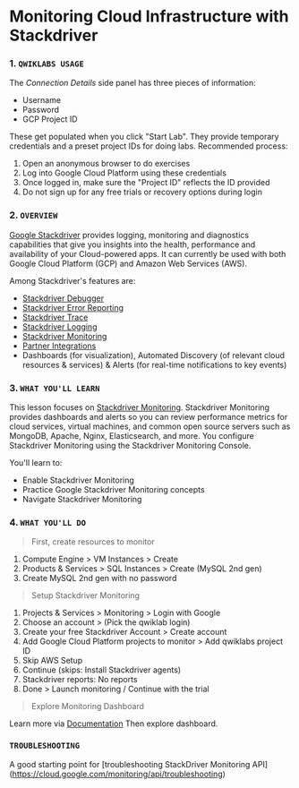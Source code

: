 # Monitoring Cloud Infrastructure with Stackdriver

### 1. ```QWIKLABS USAGE```

The _Connection Details_ side panel has three pieces of information:
 
 - Username
 - Password
 - GCP Project ID

These get populated when you click "Start Lab". They provide temporary credentials and a preset project IDs for doing labs. Recommended process:

 1. Open an anonymous browser to do exercises
 2. Log into Google Cloud Platform using these credentials
 3. Once logged in, make sure the "Project ID" reflects the ID provided
 4. Do not sign up for any free trials or recovery options during login


### 2. ```OVERVIEW```

[Google Stackdriver](https://cloud.google.com/stackdriver/) provides logging, monitoring and diagnostics capabilities that give you insights into the health, performance and availability of your Cloud-powered apps.
It can currently be used with both Google Cloud Platform (GCP) and Amazon Web Services (AWS).

Among Stackdriver's features are: 
 * [Stackdriver Debugger](https://cloud.google.com/debugger/) 
 * [Stackdriver Error Reporting](https://cloud.google.com/error-reporting/)
 * [Stackdriver Trace](https://cloud.google.com/trace/)
 * [Stackdriver Logging](https://cloud.google.com/logging/) 
 * [Stackdriver Monitoring](https://cloud.google.com/monitoring/)
 * [Partner Integrations](https://cloud.google.com/stackdriver/partners)
 * Dashboards (for visualization), Automated Discovery (of relevant cloud resources & services) & Alerts (for real-time notifications to key events)

### 3. ```WHAT YOU'LL LEARN```

This lesson focuses on [Stackdriver Monitoring](https://cloud.google.com/monitoring/). Stackdriver Monitoring provides dashboards and alerts so you can review performance metrics for cloud services, virtual machines, and common open source servers such as MongoDB, Apache, Nginx, Elasticsearch, and more. You configure Stackdriver Monitoring using the Stackdriver Monitoring Console.

You'll learn to:

 * Enable Stackdriver Monitoring
 * Practice Google Stackdriver Monitoring concepts
 * Navigate Stackdriver Monitoring


### 4. ```WHAT YOU'LL DO```

> First, create resources to monitor

 1. Compute Engine > VM Instances > Create
 2. Products & Services > SQL Instances > Create (MySQL 2nd gen)
 3. Create MySQL 2nd gen with no password

> Setup Stackdriver Monitoring

 1. Projects & Services > Monitoring > Login with Google
 2. Choose an account > (Pick the qwiklab login)
 3. Create your free Stackdriver Account > Create account
 4. Add Google Cloud Platform projects to monitor > Add qwiklabs project ID
 5. Skip AWS Setup
 6. Continue (skips: Install Stackdriver agents)
 7. Stackdriver reports: No reports
 8. Done > Launch monitoring / Continue with the trial

> Explore Monitoring Dashboard

Learn more via [Documentation](https://cloud.google.com/monitoring/docs/)
Then explore dashboard.

### ```TROUBLESHOOTING```

A good starting point for [troubleshooting StackDriver Monitoring API]
(https://cloud.google.com/monitoring/api/troubleshooting)